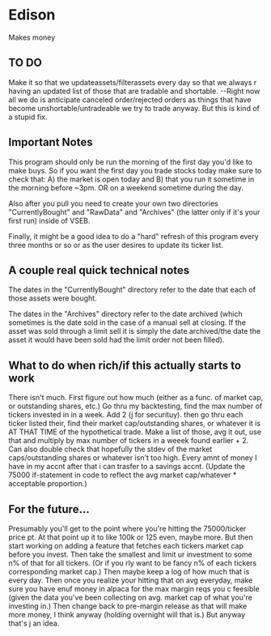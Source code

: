 # Edison

Makes money

## TO DO
Make it so that we updateassets/filterassets every day so that we always r having an updated list of those that are tradable and shortable. 
--Right now all we do is anticipate canceled order/rejected orders as things that have become unshortable/untradeable we try to trade anyway.
But this is kind of a stupid fix.

## Important Notes
This program should only be run the morning of the first day you'd like to make buys. So if you want the first day you trade stocks today make sure to check that:
A) the market is open today
and B) that you run it sometime in the morning before ~3pm. OR on a weekend sometime during the day.

Also after you pull you need to create your own two directories "CurrentlyBought" and "RawData" and "Archives" (the latter only if it's your first run) inside of VSEB.

Finally, it might be a good idea to do a "hard" refresh of this program every three months or so
or as the user desires to update its ticker list.

## A couple real quick technical notes

The dates in the "CurrentlyBought" directory refer to the date that each of those
assets were bought.

The dates in the "Archives"
directory refer to the date archived (which sometimes is the date sold in the case of a manual sell at closing.
If the asset was sold through a limit sell it is simply the date archived/the date the asset it would have been 
sold had the limit order not been filled).

## What to do when rich/if this actually starts to work

There isn't much. First figure out how much (either as a func. of market cap, or outstanding shares, etc.) Go thru my backtesting, find the max number of tickers invested in in a week. Add 2 (j for securituy). then go thru each ticker listed their, find their market cap/outstanding shares, or whatever it is AT THAT TIME of the hypothetical trade. Make a list of those, avg it out, use that and multiply by max number of tickers in a weeek found earlier + 2. Can also double check that hopefully the stdev of the market caps/outstanding shares or whatever isn't too high. Every amnt of money I have in my accnt after that i can trasfer to a savings accnt. (Update the 75000 if-statement in code to reflect the avg market cap/whatever * acceptable proportion.)

## For the future...

Presumably you'll get to the point where you're hitting the 75000/ticker price pt. At that point up it to like 100k or 125 even, maybe more. But then start working on adding a feature that fetches each tickers market cap before you invest. Then take the smallest and limit ur investment to some n% of that for all tickers. (Or if you rly want to be fancy n% of each tickers corresponding market cap.) Then maybe keep a log of how much that is every day. Then once you realize your hitting that on avg everyday, make sure you have enuf money in alpaca for the max  margin reqs you c feesible (given the data you've been collecting on avg. market cap of what you're investing in.) Then change back to pre-margin release as that will make more money, I think anyway (holding overnight will that is.) But anyway that's j an idea.